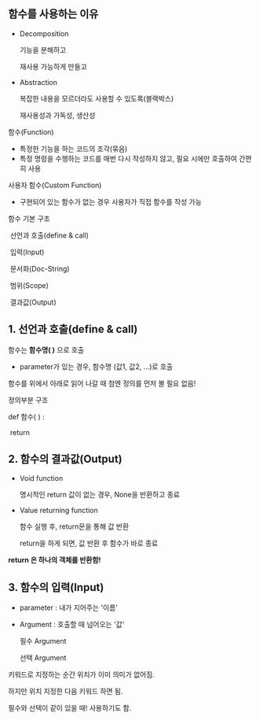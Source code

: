 ## 함수를 사용하는 이유

- Decomposition

  기능을 분해하고

  재사용 가능하게 만들고

- Abstraction

  복잡한 내용을 모르더라도 사용할 수 있도록(블랙박스)

  재사용성과 가독성, 생산성



함수(Function)

- 특정한 기능을 하는 코드의 조각(묶음)
- 특정 명령을 수행하는 코드를 매번 다시 작성하지 않고, 필요 시에만 호출하여 간편히 사용



사용자 함수(Custom Function)

- 구현되어 있는 함수가 없는 경우 사용자가 직접 함수를 작성 가능



함수 기본 구조

​	선언과 호출(define & call)

​	입력(Input)

​	문서화(Doc-String)

​	범위(Scope)

​	결과값(Output)

## 1. 선언과 호출(define & call)

함수는 __함수명( )__ 으로 호출

- parameter가 있는 경우, 함수명 (값1, 값2, ...)로 호출

함수를 위에서 아래로 읽어 나갈 때 첨엔 정의를 먼저 볼 필요 없음!



정의부분 구조

def 함수( ) :

​	return

## 2. 함수의 결과값(Output)

- Void function

  명시적인 return 값이 없는 경우, None을 반환하고 종료

- Value returning function

  함수 실행 후, return문을 통해 값 반환

  return을 하게 되면, 값 반환 후 함수가 바로 종료



__return 은 하나의 객체를 반환함!__

## 3. 함수의 입력(Input)

- parameter : 내가 지어주는 '이름'

- Argument : 호출할 때 넘어오는 '값'

  필수 Argument

  선택 Argument

키워드로 지정하는 순간 위치가 이미 의미가 없어짐.

하지만 위치 지정한 다음 키워드 하면 됨.

필수와 선택이 같이 있을 때! 사용하기도 함.
